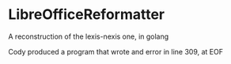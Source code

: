 # LibreOfficeReformatter
A reconstruction of the lexis-nexis one, in golang

Cody produced a program that wrote and error in line 309, at EOF
